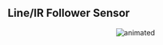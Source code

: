 ## Line/IR Follower Sensor

<p align="center">
  <img src="https://user-images.githubusercontent.com/112697142/230092165-c9fcfeb6-472c-4477-a699-ee37ed5db2c3.gif" alt="animated" />
</p>


